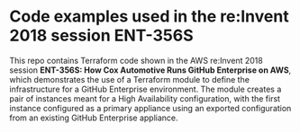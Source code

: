 # Code examples used in the re:Invent 2018 session ENT-356S

This repo contains Terraform code shown in the AWS re:Invent 2018 session **ENT-356S: How Cox Automotive Runs GitHub Enterprise on AWS**, which demonstrates the use of a Terraform module to define the infrastructure for a GitHub Enterprise environment. The module creates a pair of instances meant for a High Availability configuration, with the first instance configured as a primary appliance using an exported configuration from an existing GitHub Enterprise appliance.
